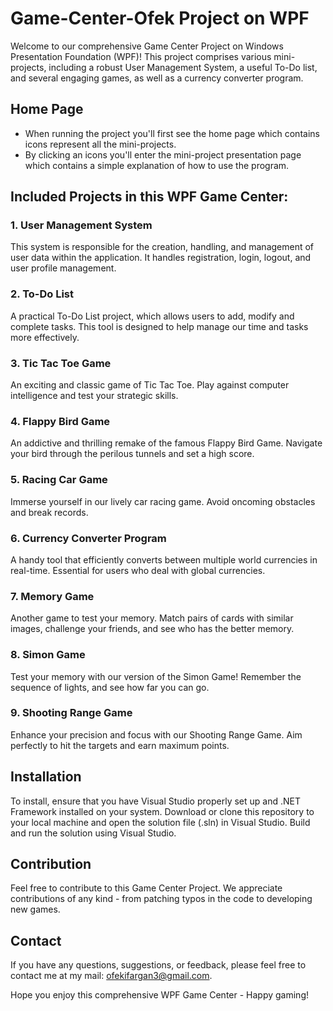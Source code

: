 # Game-Center-Ofek Project on WPF

Welcome to our comprehensive Game Center Project on Windows Presentation Foundation (WPF)! This project comprises various mini-projects, including a robust User Management System, a useful To-Do list, and several engaging games, as well as a currency converter program. 


## Home Page
- When running the project you'll first see the home page which contains icons represent all the mini-projects.
- By clicking an icons you'll enter the mini-project presentation page which contains a simple explanation of how to use the program.

## Included Projects in this WPF Game Center:

### 1. User Management System
This system is responsible for the creation, handling, and management of user data within the application. It handles registration, login, logout, and user profile management.

### 2. To-Do List
A practical To-Do List project, which allows users to add, modify and complete tasks. This tool is designed to help manage our time and tasks more effectively.

### 3. Tic Tac Toe Game
An exciting and classic game of Tic Tac Toe. Play against computer intelligence and test your strategic skills.

### 4. Flappy Bird Game
An addictive and thrilling remake of the famous Flappy Bird Game. Navigate your bird through the perilous tunnels and set a high score.

### 5. Racing Car Game
Immerse yourself in our lively car racing game. Avoid oncoming obstacles and break records.

### 6. Currency Converter Program
A handy tool that efficiently converts between multiple world currencies in real-time. Essential for users who deal with global currencies.

### 7. Memory Game
Another game to test your memory. Match pairs of cards with similar images, challenge your friends, and see who has the better memory.

### 8. Simon Game
Test your memory with our version of the Simon Game! Remember the sequence of lights, and see how far you can go.

### 9. Shooting Range Game
Enhance your precision and focus with our Shooting Range Game. Aim perfectly to hit the targets and earn maximum points. 


## Installation

To install, ensure that you have Visual Studio properly set up and .NET Framework installed on your system. Download or clone this repository to your local machine and open the solution file (.sln) in Visual Studio. Build and run the solution using Visual Studio.


## Contribution

Feel free to contribute to this Game Center Project. We appreciate contributions of any kind - from patching typos in the code to developing new games.


## Contact

If you have any questions, suggestions, or feedback, please feel free to contact me at my mail: ofekifargan3@gmail.com.

Hope you enjoy this comprehensive WPF Game Center - Happy gaming!
